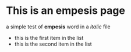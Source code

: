 # This is an empesis page

a simple test of **empesis** word in a _italic_ file

- this is the first item in the list
- this is the second item in the list

